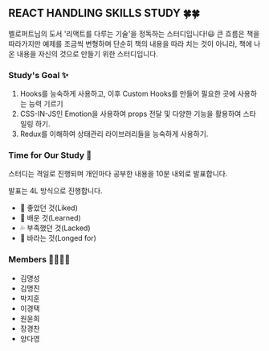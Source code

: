 ## REACT HANDLING SKILLS STUDY 🍀🍀

벨로퍼트님의 도서 '리액트를 다루는 기술'을 정독하는 스터디입니다!😃
큰 흐름은 책을 따라가지만 예제를 조금씩 변형하며
단순히 책의 내용을 따라 치는 것이 아니라, 책에 나온 내용을 자신의 것으로 만들기 위한 스터디입니다.

### Study's Goal ✨

1. Hooks를 능숙하게 사용하고, 이후 Custom Hooks를 만들어 필요한 곳에 사용하는 능력 기르기
2. CSS-IN-JS인 Emotion을 사용하여 props 전달 및 다양한 기능을 활용하여 스타일링 하기.
3. Redux를 이해하여 상태관리 라이브러리들을 능숙하게 사용하기.

### Time for Our Study 📢

스터디는 격일로 진행되며 개인마다 공부한 내용을 10분 내외로 발표합니다.

발표는 4L 방식으로 진행합니다.

- 💑 좋았던 것(Liked)
- 🌟 배운 것(Learned)
- 💦 부족했던 것(Lacked)
- 🌻 바라는 것(Longed for)


### Members 👨‍👨‍👦‍👦

- 김명성
- 김명진
- 박지훈
- 이경택
- 원윤희
- 장경찬
- 양다영


